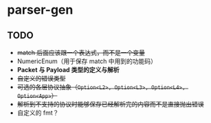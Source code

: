 # parser-gen

## TODO

- ~~match 后面应该跟一个表达式，而不是一个变量~~
- NumericEnum（用于保存 match 中用到的功能码）
- **Packet 与 Payload 类型的定义与解析**
- ~~自定义的错误类型~~
- ~~可选的各层协议抽象（`Option<L2>, Option<L3>, Option<L4>, Option<App>`）~~
- ~~解析到不支持的协议时能够保存已经解析完的内容而不是直接抛出错误~~
- 自定义的 fmt？